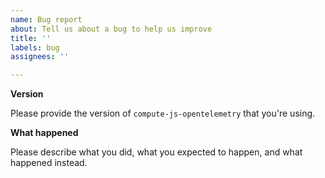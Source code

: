 ```yaml
---
name: Bug report
about: Tell us about a bug to help us improve
title: ''
labels: bug
assignees: ''

---
```


**Version**

Please provide the version of `compute-js-opentelemetry` that you're using.

**What happened**

Please describe what you did, what you expected to happen, and what happened instead.
